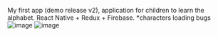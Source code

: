 My first app (demo release v2), application for children to learn the alphabet. React Native + Redux + Firebase. 
  *characters loading bugs
![image](https://user-images.githubusercontent.com/38589077/129022738-24317720-64a3-42c5-a11a-764a817b3f78.png)
![image](https://user-images.githubusercontent.com/38589077/129022854-299ee56a-9d6a-491d-a91b-2540ed9044c2.png)
